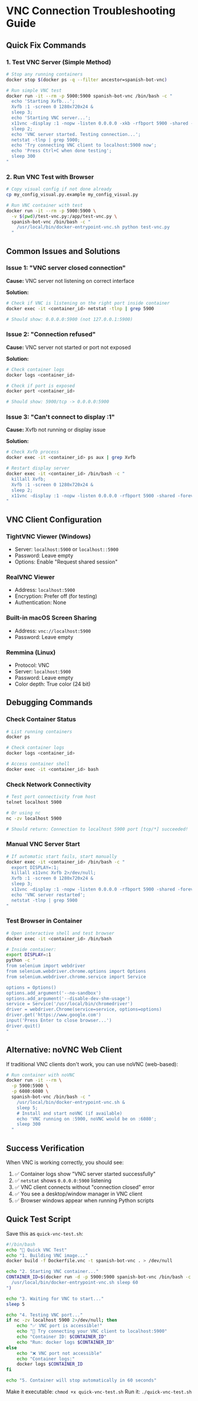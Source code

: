 # VNC Connection Troubleshooting Guide

## Quick Fix Commands

### 1. Test VNC Server (Simple Method)
```bash
# Stop any running containers
docker stop $(docker ps -q --filter ancestor=spanish-bot-vnc)

# Run simple VNC test
docker run -it --rm -p 5900:5900 spanish-bot-vnc /bin/bash -c "
  echo 'Starting Xvfb...';
  Xvfb :1 -screen 0 1280x720x24 &
  sleep 3;
  echo 'Starting VNC server...';
  x11vnc -display :1 -nopw -listen 0.0.0.0 -xkb -rfbport 5900 -shared -forever -bg;
  sleep 2;
  echo 'VNC server started. Testing connection...';
  netstat -tlnp | grep 5900;
  echo 'Try connecting VNC client to localhost:5900 now';
  echo 'Press Ctrl+C when done testing';
  sleep 300
"
```

### 2. Run VNC Test with Browser
```bash
# Copy visual config if not done already
cp my_config_visual.py.example my_config_visual.py

# Run VNC container with test
docker run -it --rm -p 5900:5900 \
  -v $(pwd)/test-vnc.py:/app/test-vnc.py \
  spanish-bot-vnc /bin/bash -c "
    /usr/local/bin/docker-entrypoint-vnc.sh python test-vnc.py
  "
```

## Common Issues and Solutions

### Issue 1: "VNC server closed connection"

**Cause:** VNC server not listening on correct interface

**Solution:**
```bash
# Check if VNC is listening on the right port inside container
docker exec -it <container_id> netstat -tlnp | grep 5900

# Should show: 0.0.0.0:5900 (not 127.0.0.1:5900)
```

### Issue 2: "Connection refused"

**Cause:** VNC server not started or port not exposed

**Solution:**
```bash
# Check container logs
docker logs <container_id>

# Check if port is exposed
docker port <container_id>

# Should show: 5900/tcp -> 0.0.0.0:5900
```

### Issue 3: "Can't connect to display :1"

**Cause:** Xvfb not running or display issue

**Solution:**
```bash
# Check Xvfb process
docker exec -it <container_id> ps aux | grep Xvfb

# Restart display server
docker exec -it <container_id> /bin/bash -c "
  killall Xvfb;
  Xvfb :1 -screen 0 1280x720x24 &
  sleep 2;
  x11vnc -display :1 -nopw -listen 0.0.0.0 -rfbport 5900 -shared -forever &
"
```

## VNC Client Configuration

### TightVNC Viewer (Windows)
- Server: `localhost:5900` or `localhost::5900`
- Password: Leave empty
- Options: Enable "Request shared session"

### RealVNC Viewer
- Address: `localhost:5900`
- Encryption: Prefer off (for testing)
- Authentication: None

### Built-in macOS Screen Sharing
- Address: `vnc://localhost:5900`
- Password: Leave empty

### Remmina (Linux)
- Protocol: VNC
- Server: `localhost:5900`
- Password: Leave empty
- Color depth: True color (24 bit)

## Debugging Commands

### Check Container Status
```bash
# List running containers
docker ps

# Check container logs
docker logs <container_id>

# Access container shell
docker exec -it <container_id> bash
```

### Check Network Connectivity
```bash
# Test port connectivity from host
telnet localhost 5900

# Or using nc
nc -zv localhost 5900

# Should return: Connection to localhost 5900 port [tcp/*] succeeded!
```

### Manual VNC Server Start
```bash
# If automatic start fails, start manually
docker exec -it <container_id> /bin/bash -c "
  export DISPLAY=:1;
  killall x11vnc Xvfb 2>/dev/null;
  Xvfb :1 -screen 0 1280x720x24 &
  sleep 3;
  x11vnc -display :1 -nopw -listen 0.0.0.0 -rfbport 5900 -shared -forever -bg;
  echo 'VNC server restarted';
  netstat -tlnp | grep 5900
"
```

### Test Browser in Container
```bash
# Open interactive shell and test browser
docker exec -it <container_id> /bin/bash

# Inside container:
export DISPLAY=:1
python -c "
from selenium import webdriver
from selenium.webdriver.chrome.options import Options
from selenium.webdriver.chrome.service import Service

options = Options()
options.add_argument('--no-sandbox')
options.add_argument('--disable-dev-shm-usage')
service = Service('/usr/local/bin/chromedriver')
driver = webdriver.Chrome(service=service, options=options)
driver.get('https://www.google.com')
input('Press Enter to close browser...')
driver.quit()
"
```

## Alternative: noVNC Web Client

If traditional VNC clients don't work, you can use noVNC (web-based):

```bash
# Run container with noVNC
docker run -it --rm \
  -p 5900:5900 \
  -p 6080:6080 \
  spanish-bot-vnc /bin/bash -c "
    /usr/local/bin/docker-entrypoint-vnc.sh &
    sleep 5;
    # Install and start noVNC (if available)
    echo 'VNC running on :5900, noVNC would be on :6080';
    sleep 300
  "
```

## Success Verification

When VNC is working correctly, you should see:
1. ✅ Container logs show "VNC server started successfully"
2. ✅ `netstat` shows `0.0.0.0:5900` listening
3. ✅ VNC client connects without "connection closed" error
4. ✅ You see a desktop/window manager in VNC client
5. ✅ Browser windows appear when running Python scripts

## Quick Test Script

Save this as `quick-vnc-test.sh`:
```bash
#!/bin/bash
echo "🧪 Quick VNC Test"
echo "1. Building VNC image..."
docker build -f Dockerfile.vnc -t spanish-bot-vnc . > /dev/null

echo "2. Starting VNC container..."
CONTAINER_ID=$(docker run -d -p 5900:5900 spanish-bot-vnc /bin/bash -c "
  /usr/local/bin/docker-entrypoint-vnc.sh sleep 60
")

echo "3. Waiting for VNC to start..."
sleep 5

echo "4. Testing VNC port..."
if nc -zv localhost 5900 2>/dev/null; then
    echo "✅ VNC port is accessible!"
    echo "🎯 Try connecting your VNC client to localhost:5900"
    echo "Container ID: $CONTAINER_ID"
    echo "Run: docker logs $CONTAINER_ID"
else
    echo "❌ VNC port not accessible"
    echo "Container logs:"
    docker logs $CONTAINER_ID
fi

echo "5. Container will stop automatically in 60 seconds"
```

Make it executable: `chmod +x quick-vnc-test.sh`
Run it: `./quick-vnc-test.sh`
